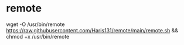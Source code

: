 # remote

wget -O /usr/bin/remote https://raw.githubusercontent.com/Haris131/remote/main/remote.sh && chmod +x /usr/bin/remote

